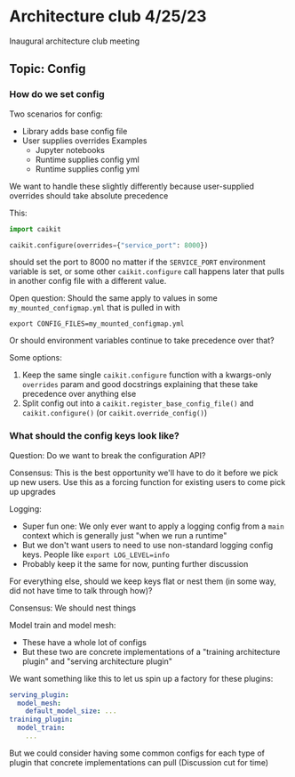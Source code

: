 # Architecture club 4/25/23

Inaugural architecture club meeting

## Topic: Config

### How do we set config

Two scenarios for config:
- Library adds base config file
- User supplies overrides
Examples
  - Jupyter notebooks
  - Runtime supplies config yml
  - Runtime supplies config yml

We want to handle these slightly differently because user-supplied overrides should take absolute precedence

This:
```python
import caikit

caikit.configure(overrides={"service_port": 8000})
```
should set the port to 8000 no matter if the `SERVICE_PORT` environment variable is set, or some other 
`caikit.configure` call happens later that pulls in another config file with a different value.

Open question: Should the same apply to values in some `my_mounted_configmap.yml` that is pulled in with
```shell
export CONFIG_FILES=my_mounted_configmap.yml
```
Or should environment variables continue to take precedence over that?

Some options:
1. Keep the same single `caikit.configure` function with a kwargs-only `overrides` param and good docstrings explaining that these take precedence over anything else
2. Split config out into a `caikit.register_base_config_file()` and `caikit.configure()` (or `caikit.override_config()`)

### What should the config keys look like?

Question: Do we want to break the configuration API?

Consensus: This is the best opportunity we'll have to do it before we pick up new users. Use this as a forcing function 
for existing users to come pick up upgrades

Logging:
- Super fun one: We only ever want to apply a logging config from a `main` context which is generally just "when we run a runtime"
- But we don't want users to need to use non-standard logging config keys. People like `export LOG_LEVEL=info`
- Probably keep it the same for now, punting further discussion

For everything else, should we keep keys flat or nest them (in some way, did not have time to talk through how)?

Consensus: We should nest things

Model train and model mesh:
- These have a whole lot of configs
- But these two are concrete implementations of a "training architecture plugin" and "serving architecture plugin"

We want something like this to let us spin up a factory for these plugins:
```yaml
serving_plugin:
  model_mesh:
    default_model_size: ...
training_plugin:
  model_train:
    ...
```
But we could consider having some common configs for each type of plugin that concrete implementations can pull
(Discussion cut for time)
